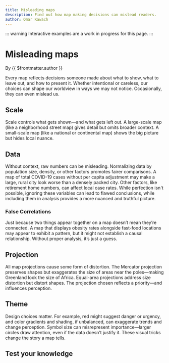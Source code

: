 ```yaml
---
title: Misleading maps
description: Find out how map making decisions can mislead readers.
author: Omar Kawach
---
```


::: warning
Interactive examples are a work in progress for this page.
:::

# Misleading maps

By {{ $frontmatter.author }}

Every map reflects decisions someone made about what to show, what to leave out, and how to present it. Whether intentional or careless, our choices can shape our worldview in ways we may not notice. Occasionally, they can even mislead us.

## Scale

Scale controls what gets shown—and what gets left out. A large-scale map (like a neighborhood street map) gives detail but omits broader context. A small-scale map (like a national or continental map) shows the big picture but hides local nuance.

<!-- Copy / paste scale map? -->

## Data

Without context, raw numbers can be misleading. Normalizing data by population size, density, or other factors promotes fairer comparisons. 
A map of total COVID-19 cases without per capita adjustment may make a large, rural city look worse than a densely packed city. Other factors, like retirement home numbers, can affect local case rates. 
While perfection isn't possible, ignoring these variables can lead to flawed conclusions, while including them in analysis provides a more nuanced and truthful picture.

<!-- Compare normalized to non normalized choropleth map? -->

### False Correlations

Just because two things appear together on a map doesn’t mean they’re connected. A map that displays obesity rates alongside fast-food locations may appear to exhibit a pattern, but it might not establish a causal relationship. Without proper analysis, it’s just a guess.

## Projection

All map projections cause some form of distortion. The Mercator projection preserves shapes but exaggerates the size of areas near the poles—making Greenland look the size of Africa. Equal-area projections address size distortion but distort shapes. The projection chosen reflects a priority—and influences perception.

## Theme

Design choices matter. For example, red might suggest danger or urgency, and color gradients and shading, if unbalanced, can exaggerate trends and change perception. Symbol size can misrepresent importance—larger circles draw attention, even if the data doesn’t justify it. These visual tricks change the story a map tells.

<!-- Have an example that messed with color -->

## Test your knowledge

<Quiz :quiz-data="
    {
        questions: [
            {
            question: 'What is a key difference between large-scale and small-scale maps?',
            options: [
                {
                answer: 'Large-scale maps cover more area with less detail',
                key: 1
                },
                {
                answer: 'Small-scale maps show greater local detail',
                key: 2
                },
                {
                answer: 'Large-scale maps provide more detail in a smaller area',
                key: 3
                },
                {
                answer: 'Small-scale maps have no distortion',
                key: 4
                }
            ],
            correctAnswer: 3
            },
            {
            question: 'A map showing total COVID-19 cases without adjusting for population size can lead to misleading interpretations.',
            options: [
                {
                answer: 'True',
                key: 1
                },
                {
                answer: 'False',
                key: 2
                }
            ],
            correctAnswer: 1
            },
            {
            question: 'Fill in the blank. The __________ projection exaggerates the size of landmasses near the poles, such as making Greenland appear the size of Africa.',
            options: [
                {
                answer: 'Albers',
                key: 1
                },
                {
                answer: '1:150,000 or 1/150,000',
                key: 2
                },
                {
                answer: 'Transverse mercator',
                key: 3
                },
                {
                answer: 'Mercator',
                key: 4
                }
            ],
            correctAnswer: 4
            }
        ]
    }" 
/>
